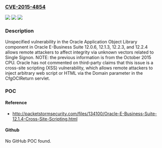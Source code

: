### [CVE-2015-4854](https://cve.mitre.org/cgi-bin/cvename.cgi?name=CVE-2015-4854)
![](https://img.shields.io/static/v1?label=Product&message=n%2Fa&color=blue)
![](https://img.shields.io/static/v1?label=Version&message=n%2Fa&color=blue)
![](https://img.shields.io/static/v1?label=Vulnerability&message=n%2Fa&color=brighgreen)

### Description

Unspecified vulnerability in the Oracle Application Object Library component in Oracle E-Business Suite 12.0.6, 12.1.3, 12.2.3, and 12.2.4 allows remote attackers to affect integrity via unknown vectors related to Single Signon.  NOTE: the previous information is from the October 2015 CPU. Oracle has not commented on third-party claims that this issue is a cross-site scripting (XSS) vulnerability, which allows remote attackers to inject arbitrary web script or HTML via the Domain parameter in the CfgOCIReturn servlet.

### POC

#### Reference
- http://packetstormsecurity.com/files/134100/Oracle-E-Business-Suite-12.1.4-Cross-Site-Scripting.html

#### Github
No GitHub POC found.

